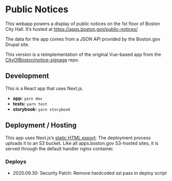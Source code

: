 # Public Notices

This webapp powers a display of public notices on the 1st floor of Boston City
Hall. It’s hosted at https://apps.boston.gov/public-notices/

The data for the app comes from a JSON API provided by the Boston.gov Drupal
site.

This version is a reimplementation of the original Vue-based app from the
[CityOfBoston/notice-signage](https://github.com/CityOfBoston/notice-signage)
repo.

## Development

This is a React app that uses Next.js.

* **app:** `yarn dev`
* **tests:** `yarn test`
* **storybook:** `yarn storybook`

## Deployment / Hosting

This app uses Next.js’s [static HTML
export](https://nextjs.org/docs#static-html-export). The deployment process
uploads it to an S3 bucket. Like all apps.boston.gov S3-hosted sites, it is
served through the default handler nginx container.

### Deploys

- 2020.09.30: Security Patch: Remove hardcoded ssl pass in deploy script
